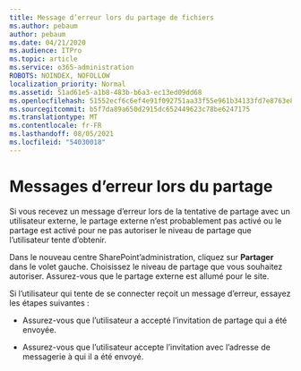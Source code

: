 ```yaml
---
title: Message d’erreur lors du partage de fichiers
ms.author: pebaum
author: pebaum
ms.date: 04/21/2020
ms.audience: ITPro
ms.topic: article
ms.service: o365-administration
ROBOTS: NOINDEX, NOFOLLOW
localization_priority: Normal
ms.assetid: 51ad61e5-a1b8-483b-b6a3-ec13ed09dd68
ms.openlocfilehash: 51552ecf6c6ef4e91f092751aa33f55e961b34133fd7e8763e84f1a2c894d5a9
ms.sourcegitcommit: b5f7da89a650d2915dc652449623c78be6247175
ms.translationtype: MT
ms.contentlocale: fr-FR
ms.lasthandoff: 08/05/2021
ms.locfileid: "54030018"
---
```

# <a name="error-messages-when-sharing"></a>Messages d’erreur lors du partage

Si vous recevez un message d’erreur lors de la tentative de partage avec un utilisateur externe, le partage externe n’est probablement pas activé ou le partage est activé pour ne pas autoriser le niveau de partage que l’utilisateur tente d’obtenir.
  
Dans le nouveau centre SharePoint’administration, cliquez sur **Partager** dans le volet gauche. Choisissez le niveau de partage que vous souhaitez autoriser. Assurez-vous que le partage externe est allumé pour le site. 
  
Si l’utilisateur qui tente de se connecter reçoit un message d’erreur, essayez les étapes suivantes :
  
- Assurez-vous que l’utilisateur a accepté l’invitation de partage qui a été envoyée.
    
- Assurez-vous que l’utilisateur accepte l’invitation avec l’adresse de messagerie à qui il a été envoyé.
    

